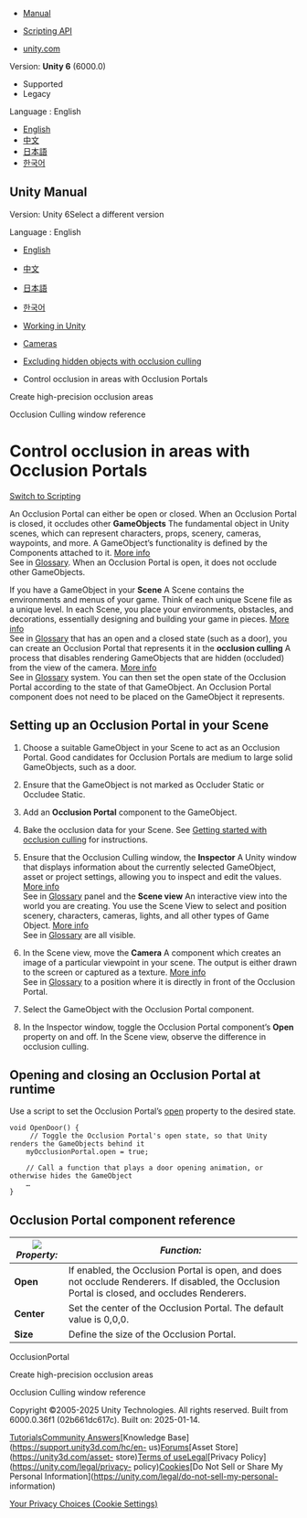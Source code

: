[](https://docs.unity3d.com)

  * [Manual](../Manual/index.html)
  * [Scripting API](../ScriptReference/index.html)

  * [unity.com](https://unity.com/)

Version: **Unity 6** (6000.0)

  * Supported
  * Legacy

Language : English

  * [English](/Manual/class-OcclusionPortal.html)
  * [中文](/cn/current/Manual/class-OcclusionPortal.html)
  * [日本語](/ja/current/Manual/class-OcclusionPortal.html)
  * [한국어](/kr/current/Manual/class-OcclusionPortal.html)

[](https://docs.unity3d.com)

## Unity Manual

Version: Unity 6Select a different version

Language : English

  * [English](/Manual/class-OcclusionPortal.html)
  * [中文](/cn/current/Manual/class-OcclusionPortal.html)
  * [日本語](/ja/current/Manual/class-OcclusionPortal.html)
  * [한국어](/kr/current/Manual/class-OcclusionPortal.html)

  * [Working in Unity](working-in-unity.html)
  * [Cameras](Cameras.html)
  * [Excluding hidden objects with occlusion culling](OcclusionCulling-landing.html)
  * Control occlusion in areas with Occlusion Portals

[](class-OcclusionArea.html)

Create high-precision occlusion areas

[](occlusion-culling-window.html)

Occlusion Culling window reference

# Control occlusion in areas with Occlusion Portals

[Switch to Scripting](../ScriptReference/OcclusionPortal.html "Go to
OcclusionPortal page in the Scripting Reference")

An Occlusion Portal can either be open or closed. When an Occlusion Portal is
closed, it occludes other **GameObjects** The fundamental object in Unity
scenes, which can represent characters, props, scenery, cameras, waypoints,
and more. A GameObject’s functionality is defined by the Components attached
to it. [More info](class-GameObject.html)  
See in [Glossary](Glossary.html#GameObject). When an Occlusion Portal is open,
it does not occlude other GameObjects.

If you have a GameObject in your **Scene** A Scene contains the environments
and menus of your game. Think of each unique Scene file as a unique level. In
each Scene, you place your environments, obstacles, and decorations,
essentially designing and building your game in pieces. [More
info](CreatingScenes.html)  
See in [Glossary](Glossary.html#Scene) that has an open and a closed state
(such as a door), you can create an Occlusion Portal that represents it in the
**occlusion culling** A process that disables rendering GameObjects that are
hidden (occluded) from the view of the camera. [More
info](OcclusionCulling.html)  
See in [Glossary](Glossary.html#Occlusionculling) system. You can then set the
open state of the Occlusion Portal according to the state of that GameObject.
An Occlusion Portal component does not need to be placed on the GameObject it
represents.

## Setting up an Occlusion Portal in your Scene

  1. Choose a suitable GameObject in your Scene to act as an Occlusion Portal. Good candidates for Occlusion Portals are medium to large solid GameObjects, such as a door.
  2. Ensure that the GameObject is not marked as Occluder Static or Occludee Static.
  3. Add an **Occlusion Portal** component to the GameObject.
  4. Bake the occlusion data for your Scene. See [Getting started with occlusion culling](occlusion-culling-getting-started.html) for instructions.
  5. Ensure that the Occlusion Culling window, the **Inspector** A Unity window that displays information about the currently selected GameObject, asset or project settings, allowing you to inspect and edit the values. [More info](UsingTheInspector.html)  
See in [Glossary](Glossary.html#Inspector) panel and the **Scene view** An
interactive view into the world you are creating. You use the Scene View to
select and position scenery, characters, cameras, lights, and all other types
of Game Object. [More info](UsingTheSceneView.html)  
See in [Glossary](Glossary.html#SceneView) are all visible.

  6. In the Scene view, move the **Camera** A component which creates an image of a particular viewpoint in your scene. The output is either drawn to the screen or captured as a texture. [More info](CamerasOverview.html)  
See in [Glossary](Glossary.html#Camera) to a position where it is directly in
front of the Occlusion Portal.

  7. Select the GameObject with the Occlusion Portal component.
  8. In the Inspector window, toggle the Occlusion Portal component’s **Open** property on and off. In the Scene view, observe the difference in occlusion culling.

## Opening and closing an Occlusion Portal at runtime

Use a script to set the Occlusion Portal’s
[open](../ScriptReference/OcclusionPortal-open.html) property to the desired
state.

    
    
    void OpenDoor() {
         // Toggle the Occlusion Portal's open state, so that Unity renders the GameObjects behind it
        myOcclusionPortal.open = true;
        
        // Call a function that plays a door opening animation, or otherwise hides the GameObject
        …
    }
    

## Occlusion Portal component reference

![](../uploads/Main/OcclusionPortal.png) **_Property:_** | **_Function:_**  
---|---  
**Open** | If enabled, the Occlusion Portal is open, and does not occlude Renderers. If disabled, the Occlusion Portal is closed, and occludes Renderers.  
**Center** | Set the center of the Occlusion Portal. The default value is 0,0,0.  
**Size** | Define the size of the Occlusion Portal.  
  
OcclusionPortal

[](class-OcclusionArea.html)

Create high-precision occlusion areas

[](occlusion-culling-window.html)

Occlusion Culling window reference

Copyright ©2005-2025 Unity Technologies. All rights reserved. Built from
6000.0.36f1 (02b661dc617c). Built on: 2025-01-14.

[Tutorials](https://learn.unity.com/)[Community
Answers](https://answers.unity3d.com)[Knowledge
Base](https://support.unity3d.com/hc/en-
us)[Forums](https://forum.unity3d.com)[Asset Store](https://unity3d.com/asset-
store)[Terms of
use](https://docs.unity3d.com/Manual/TermsOfUse.html)[Legal](https://unity.com/legal)[Privacy
Policy](https://unity.com/legal/privacy-
policy)[Cookies](https://unity.com/legal/cookie-policy)[Do Not Sell or Share
My Personal Information](https://unity.com/legal/do-not-sell-my-personal-
information)

[Your Privacy Choices (Cookie Settings)](javascript:void\(0\);)

